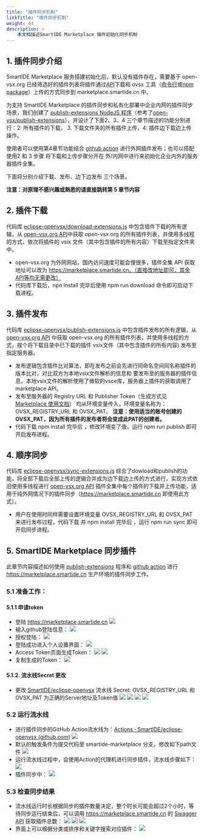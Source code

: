 ```yaml
---
title: "插件同步机制"
linkTitle: "插件同步机制"
weight: 44
description: >
    本文档描述SmartIDE Marketplace 插件初始化同步机制
---
```


## 1. 插件同步介绍
SmartIDE Marketplace 服务搭建初始化后，默认没有插件存在，需要基于 open-vsx.org 已经筛选好的插件列表将插件通过[API](https://open-vsx.org/api/-/search?offset=0&size=5000&sortBy=relevance&sortOrder=desc)下载和 ovsx 工具（[命令行](https://github.com/eclipse/openvsx/tree/master/cli)或[npm package](https://www.npmjs.com/package/ovsx)）上传的方式同步到 marketplace.smartide.cn 中。

为支持 SmartIDE Marketplace 的插件同步和私有化部署中企业内网的插件同步场景，我们创建了 [publish-extensions NodeJS 程序](https://github.com/SmartIDE/eclipse-openvsx/tree/smartide-marketplace/publish-extensions)（参考了[open-vsx/publish-extensions](https://github.com/open-vsx/publish-extensions)），并设计了下面2、3、4 三个章节描述的功能分别进行：2: 所有插件的下载， 3. 下载文件夹的所有插件上传，4: 插件边下载边上传 操作。 

使用者可以使用第4章节功能结合 [github action](https://github.com/SmartIDE/eclipse-openvsx/actions/workflows/smartide-openvsx-extensions-sync.yml) 进行外网插件发布；也可以搭配使用2 和 3 步骤 将下载和上传步骤分开在 外/内网中进行来初始化企业内外的服务器插件全集。

下面将分别介绍下载、发布、边下边发布 三个场景。

**注意：对原理不感兴趣或熟悉的请直接跳转第 5 章节内容**

## 2. 插件下载

代码库 [eclipse-openvsx/download-extensions.js](https://github.com/SmartIDE/eclipse-openvsx/blob/smartide-marketplace/publish-extensions/download-extensions.js) 中包含插件下载的所有逻辑，从 [open-vsx.org API](https://open-vsx.org/api/-/search?offset=0&size=5000&sortBy=relevance&sortOrder=desc)中获取 open-vsx.org 的所有插件列表，并使用多线程的方式，依次将插件的 vsix 文件（其中包含插件的所有内容）下载至指定文件夹中。

- open-vsx.org 为外网网站，国内访问速度可能会慢很多，插件全集 API 获取地址可以改为 https://marketplace.smartide.cn。（直接改地址即可，其余API等均无需更改）
- 代码库下载后，npn install 完毕后使用 npm run download 命令即可启动下载进程。

## 3. 插件发布

代码库 [eclipse-openvsx/publish-extensions.js](https://github.com/SmartIDE/eclipse-openvsx/blob/smartide-marketplace/publish-extensions/publish-extensions.js) 中包含插件发布的所有逻辑，从 [open-vsx.org API](https://open-vsx.org/api/-/search?offset=0&size=5000&sortBy=relevance&sortOrder=desc) 中获取 open-vsx.org 的所有插件列表，并使用多线程的方式，挨个将下载目录中已下载的插件 vsix文件（其中包含插件的所有内容) 发布至指定服务器。

- 发布逻辑包含插件比对算法，即在发布之前会先进行同命名空间同名称插件的版本比对，对比双方为本地vsix文件解析的信息和 要发布至的服务器的插件信息，本地vsix文件的解析使用了微软的vsce库，服务器上插件的获取调用了marketplace API。
- 发布至服务器的 Registry URL 和 Publisher Token（生成方式见[Marketplace 使用文档](../usage/index.md)） 均从环境变量传入，环境变量名称为：OVSX_REGISTRY_URL 和 OVSX_PAT。
**注意：使用适当的账号创建的 OVSX_PAT，因为所有插件的发布者将会变成此PAT的创建者。**
- 代码下载 npm install 完毕后 ，修改环境变了值，运行 npm run publish 即可开启发布进程。

## 4. 顺序同步

代码库 [eclipse-openvsx/sync-extensions.js](https://github.com/SmartIDE/eclipse-openvsx/blob/smartide-marketplace/publish-extensions/sync-extensions.js) 综合了dowload和publish的功能，将全部下载后全部上传的逻辑合并成为边下载边上传的方式进行，实现方式依旧使用多线程进行 [open-vsx.org API](https://open-vsx.org/api/-/search?offset=0&size=5000&sortBy=relevance&sortOrder=desc) 插件全集中每个插件的下载并上传功能，适用于纯外网情况下的插件同步（https://marketplace.smartide.cn 即使用此方式）。
- 用户在使用时同样需要设置环境变量 OVSX_REGISTRY_URL 和 OVSX_PAT 来进行发布过程，代码下载 并 npm install 完毕后 ，运行 npm run sync 即可开启同步进程。

## 5. SmartIDE Marketplace 同步插件
此章节内容描述如何使用 [publish-extensions](https://github.com/SmartIDE/eclipse-openvsx/tree/smartide-marketplace/publish-extensions) 程序和 [github action](https://github.com/SmartIDE/eclipse-openvsx/actions/workflows/smartide-openvsx-extensions-sync.yml) 进行 https://marketplace.smartide.cn 生产环境的插件同步工作。

### 5.1 准备工作：
#### 5.1.1 申请token
- 登陆 https://marketplace.smartide.cn
![](./images/extension-sync-01.png)
- 输入github登陆信息：
![](./images/extension-sync-02.png)
- 授权登陆：
![](./images/extension-sync-03.png)
- 登陆成功进入个人设置界面：
![](./images/extension-sync-04.png)
- Access Token页面生成Token：
![](./images/extension-sync-05.png)
![](./images/extension-sync-06.png)
- 复制生成的Token：
![](./images/extension-sync-07.png)

#### 5.1.2. 流水线Secret 更改

- 更改 [SmartIDE/eclipse-openvsx](https://github.com/SmartIDE/eclipse-openvsx/settings/secrets/actions) 流水线 Secret: OVSX_REGISTRY_URL 和 OVSX_PAT   为正确的Server地址及Token值
![](./images/extension-sync-08.png)
![](./images/extension-sync-09.png)
![](./images/extension-sync-10.png)
![](./images/extension-sync-11.png)

### 5.2 运行流水线
- 进行插件同步的GitHub Action流水线为：[Actions · SmartIDE/eclipse-openvsx (github.com)](https://github.com/SmartIDE/eclipse-openvsx/actions/workflows/smartide-openvsx-extensions-sync.yml)
![](./images/extension-sync-12.png)
- 默认的触发条件为提交代码至 smartide-marketplace 分支，修改如下path文件
![](./images/extension-sync-13.png)
- 运行流水线过程中，会使用Action的代理机进行同步插件，流水线步骤如下：
![](./images/extension-sync-14.png)
- 插件同步中：
![](./images/extension-sync-15.png)

### 5.3 检查同步结果
- 流水线运行时长根据同步的插件数量决定，整个时长可能会超过2个小时，等待同步运行结束后，可以调用 https://marketplace.smartide.cn 的 [Swagger API](https://marketplace.smartide.cn/swagger-ui/) 获取插件总数：
![](./images/extension-sync-16.png)
![](./images/extension-sync-17.png)
![](./images/extension-sync-18.png)
- 界面上可以根据分类或排序和关键字搜索对应插件：
![](./images/extension-sync-19.png)